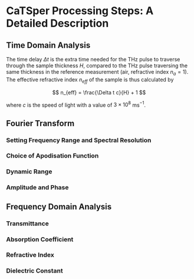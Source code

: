 # CaTSper Processing Steps: A Detailed Description

## Time Domain Analysis

The time delay $\Delta t$ is the extra time needed for the THz pulse to traverse through the sample thickness $H$, compared to the THz pulse traversing the same thickness in the reference measurement (air, refractive index $n_a = 1$). The effective refractive index $n_{eff}$ of the sample is thus calculated by

$$ n_{eff} = \frac{\Delta t c}{H} + 1 $$

where $c$ is the speed of light with a value of $3 \times 10^8$ ms$^{-1}$.

## Fourier Transform

### Setting Frequency Range and Spectral Resolution

### Choice of Apodisation Function

### Dynamic Range

### Amplitude and Phase

## Frequency Domain Analysis

### Transmittance

### Absorption Coefficient

### Refractive Index

### Dielectric Constant
